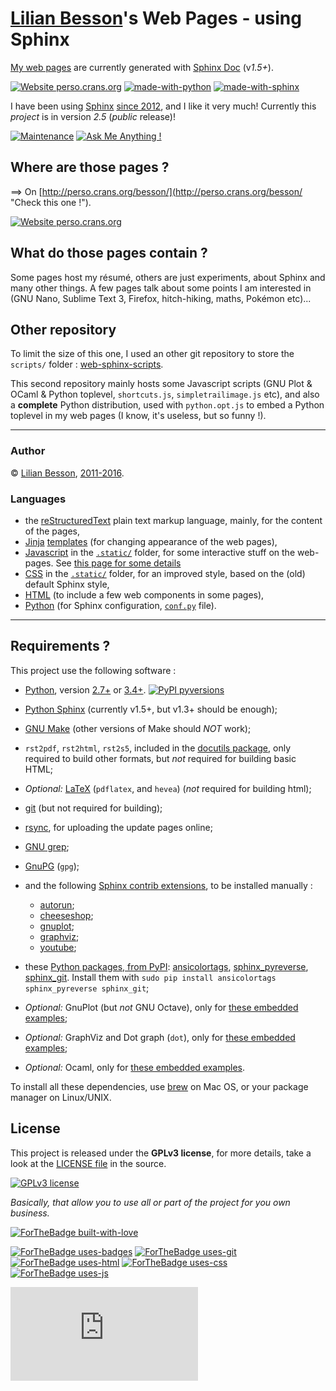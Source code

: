 # [Lilian Besson](https://bitbucket.org/lbesson/)'s Web Pages - using Sphinx
[My web pages](http://perso.crans.org/besson/) are currently generated with [Sphinx Doc](http://sphinx-doc.org) (v*1.5+*).

[![Website perso.crans.org](https://img.shields.io/website-up-down-green-red/http/perso.crans.org.svg)](http://perso.crans.org/)
[![made-with-python](https://img.shields.io/badge/Made%20with-Python-1f425f.svg)](https://www.python.org/)
[![made-with-sphinx](https://img.shields.io/badge/Made%20with-sphinx-1f425f.svg)](http://sphinx-doc.org/)

I have been using [Sphinx](http://sphinx-doc.org) [since 2012](https://bitbucket.org/lbesson/web-sphinx/commits/b3a0205a3f2fe288f91e9bceb9f1ac6f6335bce3), and I like it very much!
Currently this *project* is in version *2.5* (*public* release)!

[![Maintenance](https://img.shields.io/badge/Maintained%3F-yes-green.svg)](https://bitbucket.org/lbesson/web-sphinx/commits/)
[![Ask Me Anything !](https://img.shields.io/badge/Ask%20me-anything-1abc9c.svg)](https://bitbucket.org/lbesson/ama)

## Where are those pages ?
==> On [http://perso.crans.org/besson/](<http://perso.crans.org/besson/> "Check this one !").

[![Website perso.crans.org](https://img.shields.io/website-up-down-green-red/http/perso.crans.org.svg)](http://perso.crans.org/)

## What do those pages contain ?
Some pages host my résumé, others are just experiments, about Sphinx and many other things.
A few pages talk about some points I am interested in (GNU Nano, Sublime Text 3, Firefox, hitch-hiking, maths, Pokémon etc)...

## Other repository
To limit the size of this one, I used an other git repository to store the `scripts/` folder : [web-sphinx-scripts](<https://bitbucket.org/lbesson/web-sphinx-scripts/> "Hehe").

This second repository mainly hosts some Javascript scripts
(GNU Plot & OCaml & Python toplevel, `shortcuts.js`, `simpletrailimage.js` etc),
and also a **complete** Python distribution, used with `python.opt.js` to embed a Python toplevel in my web pages (I know, it's useless, but so funny !).

----

### Author
© [Lilian Besson](http://perso.crans.org/besson/), [2011-2016](https://bitbucket.org/lbesson/web-sphinx/commits/).

### Languages
 * the [reStructuredText](http://docutils.sourceforge.net/rst.html) plain text markup language, mainly, for the content of the pages,
 * [Jinja](http://sphinx-doc.org/templating.html#jinja-sphinx-templating-primer) [templates](.templates/) (for changing appearance of the web pages),
 * [Javascript](https://en.wikipedia.org/wiki/Javascript) in the [`.static/`](.static/) folder,  for some interactive stuff on the web-pages. See [this page for some details](http://perso.crans.org/besson/js.html)
 * [CSS](https://en.wikipedia.org/wiki/CSS) in the [`.static/`](.static/) folder, for an improved style, based on the (old) default Sphinx style,
 * [HTML](https://en.wikipedia.org/wiki/HTML) (to include a few web components in some pages),
 * [Python](https://www.Python.org/) (for Sphinx configuration, [`conf.py`](conf.py) file).

----

## Requirements ?

This project use the following software :

 * [Python](https://www.Python.org/), version [2.7+](https://docs.python.org/2/) or [3.4+](https://docs.python.org/3/). [![PyPI pyversions](https://img.shields.io/pypi/pyversions/ansicolortags.svg)](https://pypi.python.org/pypi/ansicolortags/)
 * [Python Sphinx](http://sphinx-doc.org) (currently v1.5+, but v1.3+ should be enough);
 * [GNU Make](https://www.gnu.org/software/make/) (other versions of Make should *NOT* work);
 * `rst2pdf`, `rst2html`, `rst2s5`, included in the [docutils package](http://docutils.sourceforge.net/), only required to build other formats, but *not* required for building basic HTML;
 * *Optional:* [LaTeX](http://www.latex-project.org/) (`pdflatex`, and `hevea`) (*not* required for building html);
 * [git](https://git-scm.com/) (but not required for building);
 * [rsync](https://rsync.samba.org/), for uploading the update pages online;
 * [GNU grep](https://www.gnu.org/software/grep/);
 * [GnuPG](https://www.gnupg.org/) (`gpg`);
 * and the following [Sphinx contrib extensions](https://bitbucket.org/birkenfeld/sphinx-contrib/), to be installed manually :

    * [autorun](https://bitbucket.org/birkenfeld/sphinx-contrib/src/default/autorun/);
    * [cheeseshop](https://bitbucket.org/birkenfeld/sphinx-contrib/src/default/cheeseshop/);
    * [gnuplot](https://bitbucket.org/birkenfeld/sphinx-contrib/src/default/gnuplot/);
    * [graphviz](https://bitbucket.org/birkenfeld/sphinx-contrib/src/default/graphviz/);
    * [youtube](https://bitbucket.org/birkenfeld/sphinx-contrib/src/default/youtube/);

 * these [Python packages, from PyPI](https://pypi.python.org/): [ansicolortags](https://pypi.python.org/pypi/ansicolortags/), [sphinx_pyreverse](https://pypi.python.org/pypi/sphinx_pyreverse/), [sphinx_git](https://pypi.python.org/pypi/sphinx_git/). Install them with `sudo pip install ansicolortags sphinx_pyreverse sphinx_git`;
 * *Optional:* GnuPlot (but *not* GNU Octave), only for [these embedded examples](http://perso.crans.org/besson/gnuplot_embed.html);
 * *Optional:* GraphViz and Dot graph (`dot`), only for [these embedded examples](http://perso.crans.org/besson/graph.fr.html);
 * *Optional:* Ocaml, only for [these embedded examples](http://perso.crans.org/besson/runblock.en.html#adding-support-for-another-language-ocaml).


To install all these dependencies, use [brew](https://brew.sh/) on Mac OS, or your package manager on Linux/UNIX.

## License
This project is released under the **GPLv3 license**, for more details,
take a look at the [LICENSE file](http://perso.crans.org/besson/LICENSE.html) in the source.

[![GPLv3 license](https://img.shields.io/badge/License-GPLv3-blue.svg)](http://perso.crans.org/besson/LICENSE.html)

*Basically, that allow you to use all or part of the project for you own business.*

[![ForTheBadge built-with-love](http://ForTheBadge.com/images/badges/built-with-love.svg)](https://bitbucket.org/lbesson/web-sphinx/commits/)

[![ForTheBadge uses-badges](http://ForTheBadge.com/images/badges/uses-badges.svg)](http://ForTheBadge.com)
[![ForTheBadge uses-git](http://ForTheBadge.com/images/badges/uses-git.svg)](https://bitbucket.org/lbesson)
[![ForTheBadge uses-html](http://ForTheBadge.com/images/badges/uses-html.svg)](http://ForTheBadge.com)
[![ForTheBadge uses-css](http://ForTheBadge.com/images/badges/uses-css.svg)](http://ForTheBadge.com)
[![ForTheBadge uses-js](http://ForTheBadge.com/images/badges/uses-js.svg)](http://ForTheBadge.com)

[![Analytics](https://ga-beacon.appspot.com/UA-38514290-17/bitbucket.org/lbesson/web-sphinx/README.md?pixel)](https://bitbucket.org/lbesson/web-sphinx)
